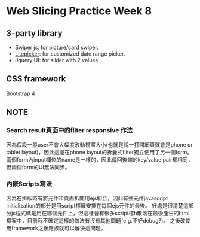 
# Web Slicing Practice Week 8


## 3-party library
- [Swiper js](https://swiperjs.com/): for picture/card swiper.
- [Litepicker](https://wakirin.github.io/Litepicker): for customized date range picker.
- Jquery UI: for slider with 2 values.

## CSS framework
Bootstrap 4

## NOTE

### Search result頁面中的filter responsive 作法
因為假設一般user不會大幅度改動視窗大小(也就是說一打開網頁就會是phone or tablet layout)，因此這邊在phone layout的折疊式filter獨立使用了另一個form。
兩個form內input欄位的name是一樣的，因此傳回後端的key/value pair都相同，但兩個form的UI無法同步。

### 內嵌Scripts寫法
因為在排版時有將元件和頁面拆開用ejs組合，因此有些元件javascript initialization的部分是用script標籤安插在每個ejs元件的最後。
好處是很清楚這部分js程式碼是用在哪個元件上，但這樣會有很多script標h散落在最後產生的html檔案中，目前我不確定這樣的做法有沒有其他問題(e.g.不好debug?)。
之後改使用framework之後應該就可以解決這問題。
